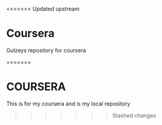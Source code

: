 <<<<<<< Updated upstream
# Coursera
Gulzeys repository for coursera

=======
# COURSERA
This is for my coursera and is my local repository
>>>>>>> Stashed changes
